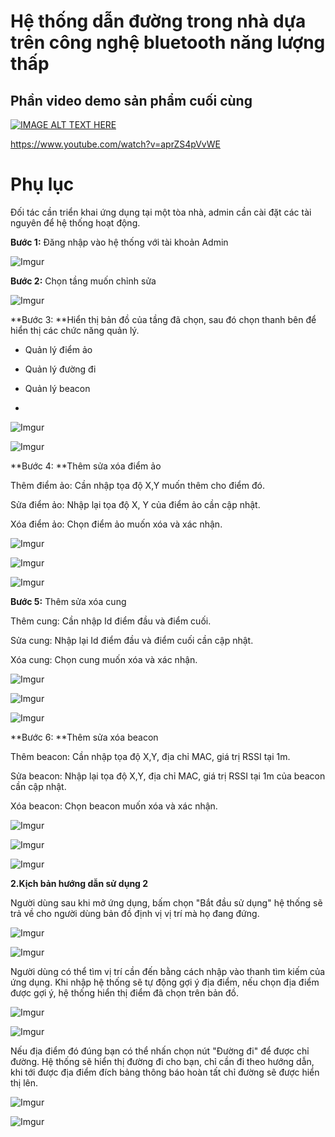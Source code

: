 # Hệ thống dẫn đường trong nhà dựa trên công nghệ bluetooth năng lượng thấp
## Phần video demo sản phẩm cuối cùng
[![IMAGE ALT TEXT HERE](https://img.youtube.com/vi/lVB7t6Zu1CQ/0.jpg)](https://www.youtube.com/watch?v=lVB7t6Zu1CQ)

https://www.youtube.com/watch?v=aprZS4pVvWE

# Phụ lục
Đối tác cần triển khai ứng dụng tại một tòa nhà, admin cần cài đặt các tài nguyên để hệ thống hoạt động.

**Bước 1:** Đăng nhập vào hệ thống với tài khoản Admin

![Imgur](https://imgur.com/Jqx6eyD.png)

**Bước 2:** Chọn tầng muốn chỉnh sửa

![Imgur](https://imgur.com/Rfl6orS.png)

**Bước 3: **Hiển thị bản đồ của tầng đã chọn, sau đó chọn thanh bên để hiển thị các chức năng quản lý.

+ Quản lý điểm ảo

+ Quản lý đường đi

+ Quản lý beacon
+ 
![Imgur](https://imgur.com/pHvSilA.png)

![Imgur](https://imgur.com/xFVYJNg.png)

**Bước 4: **Thêm sửa xóa điểm ảo

Thêm điểm ảo: Cần nhập tọa độ X,Y muốn thêm cho điểm đó.

Sửa điểm ảo: Nhập lại tọa độ X, Y của điểm ảo cần cập nhật.

Xóa điểm ảo: Chọn điểm ảo muốn xóa và xác nhận.

![Imgur](https://imgur.com/JVnVPA9.png)

![Imgur](https://imgur.com/WWHc9zN.png)

![Imgur](https://imgur.com/QuCCWyr.png)

**Bước 5:** Thêm sửa xóa cung

Thêm cung: Cần nhập Id điểm đầu và điểm cuối.

Sửa cung: Nhập lại Id điểm đầu và điểm cuối cần cập nhật.

Xóa cung: Chọn cung muốn xóa và xác nhận.

![Imgur](https://imgur.com/Rn4NGaS.png)

![Imgur](https://imgur.com/IimvSjn.png)

![Imgur](https://imgur.com/FNsUg0j.png)

**Bước 6: **Thêm sửa xóa beacon

Thêm beacon: Cần nhập tọa độ X,Y, địa chỉ MAC, giá trị RSSI tại 1m.

Sửa beacon: Nhập lại tọa độ X,Y, địa chỉ MAC, giá trị RSSI tại 1m của beacon cần cập nhật.

Xóa beacon: Chọn beacon muốn xóa và xác nhận.

![Imgur](https://imgur.com/DjTEHEo.png)

![Imgur](https://imgur.com/oeKsgFh.png)

![Imgur](https://imgur.com/Lm8zdDD.png)

**2.Kịch bản hướng dẫn sử dụng 2**

Người dùng sau khi mở ứng dụng, bấm chọn "Bắt đầu sử dụng" hệ thống sẽ trả về cho người dùng bản đồ định vị vị trí mà họ đang đứng.

![Imgur](https://imgur.com/YFqHUPo.png)

![Imgur](https://imgur.com/zAav6Qp.png)

Người dùng có thể tìm vị trí cần đến bằng cách nhập vào thanh tìm kiếm của ứng dụng. Khi nhập hệ thống sẽ tự động gợi ý địa điểm, nếu chọn địa điểm được gợi ý, hệ thống hiển thị điểm đã chọn trên bản đồ.

![Imgur](https://imgur.com/OtewgOy.png)

![Imgur](https://imgur.com/5xN9I3B.png)

Nếu địa điểm đó đúng bạn có thể nhấn chọn nút "Đường đi" để được chỉ đường. Hệ thống sẽ hiển thị đường đi cho bạn, chỉ cần đi theo hướng dẫn, khi tới được địa điểm đích bảng thông báo hoàn tất chỉ đường sẽ được hiển thị lên.

![Imgur](https://imgur.com/e2tHtru.png)

![Imgur](https://imgur.com/Fg7l79s.png)

